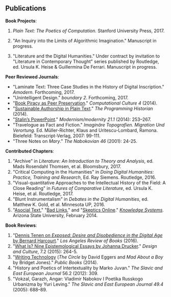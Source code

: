 ## Publications

**Book Projects**:

1. *Plain Text: The Poetics of Computation.* Stanford University Press, 2017.

1. "An Inquiry into the Limits of Algorithmic Imagination." Manuscript in progress.

1. "Literature and the Digital Humanities." Under contract by invitation to
"Literature in Contemporary Thought" series published by Routledge, ed. Ursula
K. Heise & Guillermina De Ferrari. Manuscript in progress.

**Peer Reviewed Journals**:

- "Laminate Text: Three Case Studies in the History of Digital Inscription."
  *Amodern*. Forthcoming, 2017.
- "Unintelligent Design." *boundary 2*. Forthcoming, 2017.
- "[Book Piracy as Peer
   Preservation](http://computationalculture.net/article/book-piracy-as-peer-preservation)."
*Computational Culture 4* (2014).
- "[Sustainable Authorship in Plain
   Text](http://programminghistorian.org/lessons/sustainable-authorship-in-plain-text-using-pandoc-and-markdown)."
*The Programming Historian* (2014).
- "[Stalin’s
   PowerPoint](http://muse.jhu.edu/journals/modernism-modernity/v021/21.1.tenen.html)."
*Modernism/modernity 21.1* (2014): 253–267.
- "Travelogue as Fact and Fiction." *Imaginäre Topografien.  Migration Und
   Verortung.* Ed. Müller-Richter, Klaus and Uritescu-Lombard, Ramona.
Bielefeld: Transcript-Verlag, 2007: 99-111.
- "Three Notes on *Mary*." *The Nabokovian 46* (2001): 24-25.

**Contributed Chapters**:

1. "Archive" in *Literature: An Introduction to Theory and Analysis*, ed. Mads
   Rosendahl Thomsen, et al. Bloomsbury, 2017.
1. "Critical Computing in the Humanities" in *Doing Digital Humanities:
   Practice, Training and Research*, Ed. Ray Siemens. Routledge, 2016.
1. "Visual-quantitative Approaches to the Intellectual History of the Field: A
   Close Reading" in *Futures of Comparative Literature*, ed. Ursula K.
Heise, et al. Routledge, 2017.
1. "Blunt Instrumentalism" in *Debates in the Digital Humanities*, ed.
   Matthew K. Gold, et al. Minnesota UP, 2016.
1. "[Asocial
   Text](http://web.archive.org/web/20141005021553/http://sprintbeyondthebook.com/2014/02/asocial-text/),"
"[Bad
Links](http://web.archive.org/web/20141005021655/http://sprintbeyondthebook.com/2014/02/bad-links/),"
and "[Skeptics
Online](http://web.archive.org/web/20141005021417/http://sprintbeyondthebook.com/2014/02/skeptics-online/)."
*[Knowledge Systems](http://sprintbeyondthebook.com/)*. Arizona State
University, February 2014.

**Book Reviews**:

1. "[Dennis Tenen on *Exposed: Desire and Disobedience in the Digital Age* by
Bernard Harcourt](https://lareviewofbooks.org/review/opt-out)." *Los Angeles
Review of Books* (2016).
1. "[What Is? Nine Epistemological Essays by Johanna Drucker](http://www.tandfonline.com/doi/full/10.1080/17547075.2015.1051841#abstract)."
   *Design and Culture*, 7.2 (2015): 264-5.
1. "[Writing Technology](http://www.publicbooks.org/fiction/writing-technology) (*The Circle* by David Eggers and *Mad About
   a Boy* by Bridget Jones)." *Public Books* (2014).
1. "History and Poetics of Intertextuality by Marko Juvan." *The Slavic and
   East European Journal* 56.2 (2012): 309.
1. "Vokzal, Garazh, Angar: Vladimir Nabokov I Poetika Russkogo Urbanizma by
   Yuri Leving." *The Slavic and East European Journal 49.4* (2005): 688–89.

